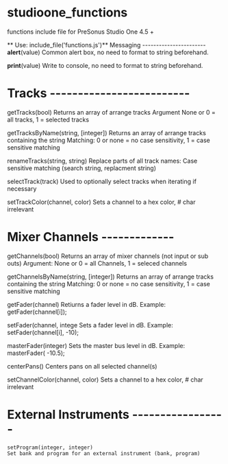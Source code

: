 # studioone_functions
functions include file for PreSonus Studio One 4.5 +

** Use:  include_file('functions.js')**
Messaging  -----------------------
**alert**(value)
Common alert box, no need to format to string beforehand.

**print**(value)
Write to console, no need to format to string beforehand.

# Tracks -------------------------
getTracks(bool)
Returns an array of arrange tracks
Argument None or 0 = all tracks, 1 = selected tracks

getTracksByName(string, [integer])
Returns an array of arrange tracks containing the string
Matching: 0 or none = no case sensitivity, 1 = case sensitive matching

renameTracks(string, string)
Replace parts of all track names:  Case sensitive matching (search string, replacment string)

selectTrack(track)
Used to optionally select tracks when iterating if necessary

setTrackColor(channel, color)
Sets a channel to a hex color, # char irrelevant


# Mixer Channels -------------

getChannels(bool)
Returns an array of mixer channels (not input or sub outs)
Argument: None or 0 = all Channels, 1 = seleced channels

getChannelsByName(string, [integer])
Returns an array of arrange tracks containing the string
Matching: 0 or none = no case sensitivity, 1 = case sensitive matching

getFader(channel)
Retiurns a fader level in dB.  Example: getFader(channel[i]);

setFader(channel, intege
Sets a fader level in dB.  Example: setFader(channel[i], -10);

masterFader(integer)
Sets the master bus level in dB.  Example: masterFader( -10.5);

centerPans()
Centers pans on all selected channel(s)

setChannelColor(channel, color)
Sets a channel to a hex color, # char irrelevant

# External Instruments -----------------

	setProgram(integer, integer)
	Set bank and program for an external instrument (bank, program)
